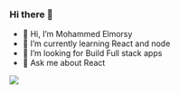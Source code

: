 ### Hi there 👋

- 🔭 Hi, I’m Mohammed Elmorsy
- 🌱 I’m currently learning React and node
- 🤔 I’m looking for Build Full stack apps 
- 💬 Ask me about React
<img src="https://cdn-icons-png.flaticon.com/512/1051/1051277.png?w=100&t=st=1687153041~exp=1687153641~hmac=111e7d7a99a5e5ab646c981251b023142f418ae80958a17495d411baeef87d5d"/>
